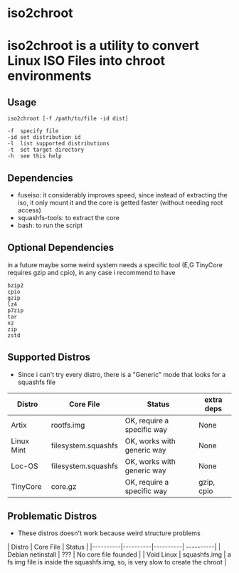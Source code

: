 # iso2chroot
# iso2chroot is a utility to convert Linux ISO Files into chroot environments

## Usage
    iso2chroot [-f /path/to/file -id dist]

    -f  specify file
    -id set distribution id
    -l  list supported distributions
    -t  set target directory
    -h  see this help

## Dependencies

- fuseiso: it considerably improves speed, since instead of extracting the iso, it only mount it and the core is getted faster (without needing root access)
- squashfs-tools: to extract the core
- bash: to run the script

## Optional Dependencies
in a future maybe some weird system needs a specific tool (E,G TinyCore requires gzip and cpio), in any case i recommend to have
                  
    bzip2
    cpio
    gzip
    lz4
    p7zip
    tar
    xz
    zip
    zstd


## Supported Distros
 - Since i can't try every distro, there is a "Generic" mode that looks for a squashfs file

| Distro | Core File | Status | extra deps|
|----------|----------|----------| ----------|
| Artix | rootfs.img | OK, require a specific way | None |
| Linux Mint| filesystem.squashfs| OK, works with generic way| None |
| Loc-OS | filesystem.squashfs| OK, works with generic way | None |
| TinyCore | core.gz | OK, require a specific way | gzip, cpio |

## Problematic Distros
 - These distros doesn't work because weird structure problems

| Distro | Core File | Status |
|----------|----------|----------| ----------|
| Debian netinstall | ??? | No core file founded |
| Void Linux | squashfs.img | a fs img file is inside the squashfs.img, so, is very slow to create the chroot |

